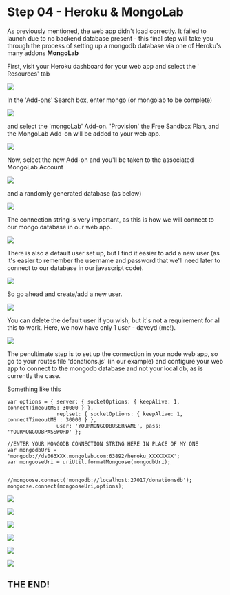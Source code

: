 # Step 04 - Heroku & MongoLab

As previously mentioned, the web app didn't load correctly. It failed to launch due to no backend database present - this final step will take you through the process of setting up a mongodb database via one of Heroku's many addons <b>MongoLab</b>

First, visit your Heroku dashboard for your web app and select the ' Resources' tab

![](images/heroku23.png)

In the 'Add-ons' Search box, enter mongo (or mongolab to be complete)

![](images/heroku24.png)

and select the 'mongoLab' Add-on. 'Provision' the Free Sandbox Plan, and the MongoLab Add-on will be added to your web app.

![](images/heroku25.png)

Now, select the new Add-on and you'll be taken to the associated MongoLab Account

![](images/heroku26.png)

and a randomly generated database (as below)

![](images/heroku27.png)

The connection string is very important, as this is how we will connect to our mongo database in our web app.

![](images/heroku27a.png)

There is also a default user set up, but I find it easier to add a new user (as it's easier to remember the username and password that we'll need later to connect to our database in our javascript code).

![](images/heroku28.png)

So go ahead and create/add a new user.

![](images/heroku29.png)

You can delete the default user if you wish, but it's not a requirement for all this to work. Here, we now have only 1 user - daveyd (me!).

![](images/heroku30.png)

The penultimate step is to set up the connection in your node web app, so go to your routes file 'donations.js' (in our example) and configure your web app to connect to the mongodb database and not your local db, as is currently the case.

Something like this

~~~
var options = { server: { socketOptions: { keepAlive: 1, connectTimeoutMS: 30000 } }, 
                replset: { socketOptions: { keepAlive: 1, connectTimeoutMS : 30000 } },
                user: 'YOURMONGODBUSERNAME', pass: 'YOURMONGODBPASSWORD' };  

//ENTER YOUR MONGODB CONNECTION STRING HERE IN PLACE OF MY ONE
var mongodbUri = 'mongodb://ds063XXX.mongolab.com:63892/heroku_XXXXXXXX';
var mongooseUri = uriUtil.formatMongoose(mongodbUri);


//mongoose.connect('mongodb://localhost:27017/donationsdb');
mongoose.connect(mongooseUri,options);

~~~

![](images/heroku31.png)

![](images/heroku32.png)

![](images/heroku33.png)

![](images/heroku34.png)

![](images/heroku35.png)

![](images/heroku36.png)


## THE END!